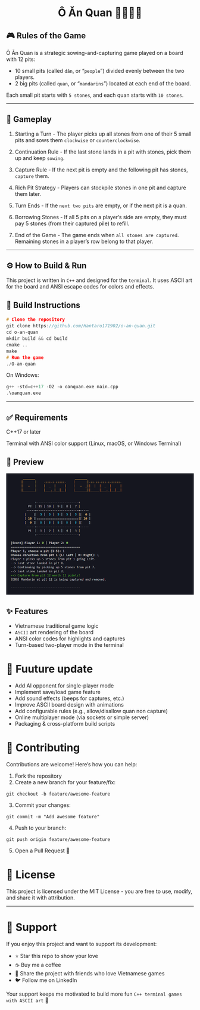 <h1 align="center"> Ô Ăn Quan 👨‍🌾👨‍⚖️ </h1>

## 🎮 Rules of the Game

Ô Ăn Quan is a strategic sowing-and-capturing game played on a board with 12 pits:

- 10 small pits (called `dân`, or “`people`”) divided evenly between the two players.
- 2 big pits (called `quan`, or “`mandarins`”) located at each end of the board.

Each small pit starts with `5 stones`, and each quan starts with `10 stones`.

---

## 📜 Gameplay

1. Starting a Turn - The player picks up all stones from one of their 5 small pits and sows them `clockwise` or `counterclockwise`.

2. Continuation Rule - If the last stone lands in a pit with stones, pick them up and keep `sowing`.

3. Capture Rule - If the next pit is empty and the following pit has stones, `capture` them.

4. Rich Pit Strategy - Players can stockpile stones in one pit and capture them later.

5. Turn Ends - If the `next two pits` are empty, or if the next pit is a quan.

6. Borrowing Stones - If all 5 pits on a player’s side are empty, they must pay 5 stones (from their captured pile) to refill.

7. End of the Game - The game ends when `all stones are captured`. Remaining stones in a player’s row belong to that player.

---

## ⚙️ How to Build & Run

This project is written in `C++` and designed for the `terminal`.
It uses ASCII art for the board and ANSI escape codes for colors and effects.

## 🔧 Build Instructions

```c++
# Clone the repository
git clone https://github.com/Hantaro171902/o-an-quan.git
cd o-an-quan
mkdir build && cd build
cmake ..
make 
# Run the game
./O-an-quan

```

On Windows:
```c++
g++ -std=c++17 -O2 -o oanquan.exe main.cpp
.\oanquan.exe
```
---

## ✅ Requirements

C++17 or later

Terminal with ANSI color support (Linux, macOS, or Windows Terminal)

## 📸 Preview

![alt text](assets/image.png)

## ✨ Features

- Vietnamese traditional game logic
- `ASCII` art rendering of the board
- ANSI color codes for highlights and captures
- Turn-based two-player mode in the terminal

# 📌 Fuuture update

- Add AI opponent for single-player mode
- Implement save/load game feature
- Add sound effects (beeps for captures, etc.)
- Improve ASCII board design with animations
- Add configurable rules (e.g., allow/disallow quan non capture)
- Online multiplayer mode (via sockets or simple server)
- Packaging & cross-platform build scripts

# 🤝 Contributing

Contributions are welcome! Here’s how you can help:

1. Fork the repository
2. Create a new branch for your feature/fix:

```
git checkout -b feature/awesome-feature
```

3. Commit your changes:
```
git commit -m "Add awesome feature"
```

4. Push to your branch:
```
git push origin feature/awesome-feature
```

5. Open a Pull Request 🎉

# 📜 License

This project is licensed under the MIT License - you are free to use, modify, and share it with attribution.

---

# 💖 Support

If you enjoy this project and want to support its development:

- ⭐ Star this repo to show your love
- ☕ Buy me a coffee
- 💌 Share the project with friends who love Vietnamese games
- 🐦 Follow me on LinkedIn

Your support keeps me motivated to build more fun `C++ terminal games with ASCII art` 🚀

